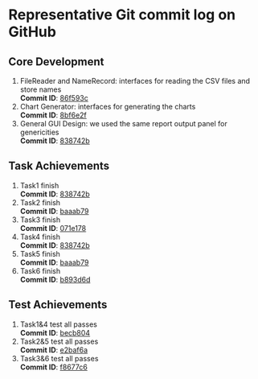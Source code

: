 # Representative Git commit log on GitHub
## Core Development
1. FileReader and NameRecord: interfaces for reading the CSV files and store names  
    **Commit ID**: [86f593c](https://github.com/Zhang-JK/COMP3111-T22/tree/86f593ccfac5b174d7345444485b089466dd7781)
2. Chart Generator: interfaces for generating the charts  
    **Commit ID**: [8bf6e2f](https://github.com/Zhang-JK/COMP3111-T22/tree/8bf6e2f5c6336fb609ecb9cebd844c179e4f4e6f)
3. General GUI Design: we used the same report output panel for genericities  
    **Commit ID**: [838742b](https://github.com/Zhang-JK/COMP3111-T22/tree/838742bdc309221dda716cf9b5846d752695a3f0)
   
## Task Achievements
1. Task1 finish  
   **Commit ID**: [838742b](https://github.com/Zhang-JK/COMP3111-T22/tree/838742bdc309221dda716cf9b5846d752695a3f0)
2. Task2 finish  
   **Commit ID**: [baaab79](https://github.com/Zhang-JK/COMP3111-T22/tree/baaab7977d23a28fe7f62106ceb8360b33d0205e)
3. Task3 finish  
   **Commit ID**: [071e178](https://github.com/Zhang-JK/COMP3111-T22/tree/071e178b42f09a856d2ccf62b8996939aa52de8e)
4. Task4 finish  
   **Commit ID**: [838742b](https://github.com/Zhang-JK/COMP3111-T22/tree/838742bdc309221dda716cf9b5846d752695a3f0)
5. Task5 finish  
   **Commit ID**: [baaab79](https://github.com/Zhang-JK/COMP3111-T22/tree/baaab7977d23a28fe7f62106ceb8360b33d0205e)
6. Task6 finish  
   **Commit ID**: [b893d6d](https://github.com/Zhang-JK/COMP3111-T22/tree/b893d6dd02feaa981174f056b9592c03d141e348)
   
## Test Achievements
1. Task1&4 test all passes  
   **Commit ID**: [becb804](https://github.com/Zhang-JK/COMP3111-T22/tree/becb804343e9316e110322a59ba426a7220e70ee)
2. Task2&5 test all passes  
   **Commit ID**: [e2baf6a](https://github.com/Zhang-JK/COMP3111-T22/tree/e2baf6ae399b5eb4835290c1279635d5009ba710)
3. Task3&6 test all passes  
   **Commit ID**: [f8677c6](https://github.com/Zhang-JK/COMP3111-T22/tree/f8677c6694503bd442a88d0043458826d35658a8)
   